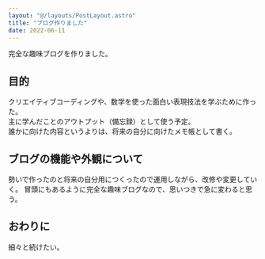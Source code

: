 ```yaml
---
layout: "@/layouts/PostLayout.astro"
title: "ブログ作りました"
date: 2022-06-11
---
```


完全な趣味ブログを作りました。

## 目的

クリエイティブコーディングや、数学を使った面白い表現技法を学ぶために作った。  
主に学んだことのアウトプット（備忘録）として使う予定。  
誰かに向けた内容というよりは、将来の自分に向けたメモ帳として書く。

## ブログの機能や外観について

勢いで作ったのと将来の自分用につくったので運用しながら、改修や変更していく。
冒頭にもあるように完全な趣味ブログなので、思いつきで急に変わると思う。

## おわりに

細々と続けたい。